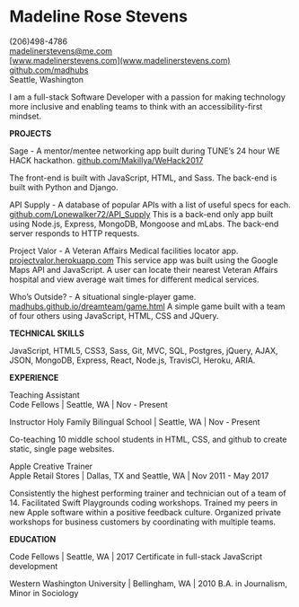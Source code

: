 
# **Madeline Rose Stevens**

(206)498-4786    
madelinerstevens@me.com   
[www.madelinerstevens.com](www.madelinerstevens.com)  
[github.com/madhubs](https://github.com/madhubs)  
Seattle, Washington  


I am a full-stack Software Developer with a passion for making technology more inclusive and enabling teams to think with an accessibility-first mindset. 

**PROJECTS**

Sage - A mentor/mentee networking app built during TUNE’s 24 hour WE HACK hackathon. 
[github.com/Makillya/WeHack2017](github.com/Makillya/WeHack2017)

The front-end is built with JavaScript, HTML, and Sass. The back-end is built with Python and Django. 

API Supply - A database of popular APIs with a list of useful specs for each. 
[github.com/Lonewalker72/API_Supply](github.com/Lonewalker72/API_Supply)
This is a back-end only app built using Node.js, Express, MongoDB, Mongoose and mLabs. The back-end server responds to HTTP requests.

Project Valor - A Veteran Affairs Medical facilities locator app.
[projectvalor.herokuapp.com](projectvalor.herokuapp.com/)
This service app was built using the Google Maps API and JavaScript. A user can locate their nearest Veteran Affairs hospital and view average wait times for different medical services.

Who’s Outside? - A situational single-player game.
[madhubs.github.io/dreamteam/game.html](madhubs.github.io/dreamteam/game.html)
A simple game built with a team of four others using JavaScript, HTML, CSS and JQuery. 

**TECHNICAL SKILLS**

JavaScript, HTML5, CSS3, Sass, Git, MVC, SQL, Postgres, jQuery, AJAX, JSON, MongoDB, Express, React, Node.js, TravisCI, Heroku, ARIA.

**EXPERIENCE**

Teaching Assistant  
Code Fellows | Seattle, WA | Nov - Present 

Instructor 
Holy Family Bilingual School | Seattle, WA | Nov - Present 

Co-teaching 10 middle school students in HTML, CSS, and github to create static, single page websites.

Apple Creative Trainer  
Apple Retail Stores | Dallas, TX and Seattle, WA | Nov 2011 - May 2017

Consistently the highest performing trainer and technician out of a team of 14.
Facilitated Swift Playgrounds coding workshops.
Trained my peers in new Apple software within a positive feedback culture.
Organized private workshops for business customers by coordinating with multiple teams.

**EDUCATION**

Code Fellows | Seattle, WA | 2017
Certificate in full-stack JavaScript development 

Western Washington University | Bellingham, WA | 2010
B.A. in Journalism, Minor in Sociology
